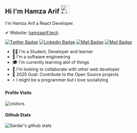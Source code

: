 ## Hi I'm Hamza Arif <img src="https://user-images.githubusercontent.com/1303154/88677602-1635ba80-d120-11ea-84d8-d263ba5fc3c0.gif" width="28px" alt="hi">

I'm Hamza Arif a React Developer.

✔ Website: [hamzaarif.tech](https://hamzaarif.tech/)

[![Twitter Badge](https://img.shields.io/badge/-@SardarHamza-1ca0f1?style=flat&labelColor=1ca0f1&logo=twitter&logoColor=white&link=https://twitter.com/__sardarhamza)](https://twitter.com/__sardarhamza)  [![Linkedin Badge](https://img.shields.io/badge/-Hamza-0e76a8?style=flat&labelColor=0e76a8&logo=linkedin&logoColor=white)](https://www.linkedin.com/in/hamza-arif1/) [![Mail Badge](https://img.shields.io/badge/-@sardarhamza-e84393?style=flat&labelColor=e84393&logo=instagram&logoColor=white)](https://www.instagram.com/__sardarhamza/) [![Mail Badge](https://img.shields.io/badge/-HamzaArif-c0392b?style=flat&labelColor=c0392b&logo=gmail&logoColor=white)](mailto:hamza__arif@outlook.com)



- 👨‍🎓 I'm a Student, Developer and learner
- 🏫 I'm a software engineering
- 🎓 I'm currently learning alot of things
- 🙏 I'm looking to collaborate with other web developer
- 🥅 2025 Goal: Contribute to the Open Source projects
- ⚡ I might be a programmer but I love socializing 


#### Profile Visits 
![visitors](https://visitor-badge.glitch.me/badge?page_id=SardarHamza538.ReadMe)


#### Github Stats


![Sardar's github stats](https://github-readme-stats.vercel.app/api?username=HamzaArif538&count_private=true&theme=tokyonight&hide=contribs,prs)
